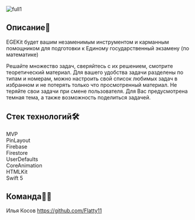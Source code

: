 ![full1](https://user-images.githubusercontent.com/56135499/169701304-e7892e66-ebda-4ccf-a38e-e327ebe0eb08.png)

## Описание📝

EGEKit будет вашим незаменимым инструментом и карманным помощником для подготовки к Единому государственный экзамену (по математике)

Решайте множество задач, сверяйтесь с их решением, смотрите теоретический материал. Для вашего удобства задачи разделены по типам и номерам, можно настроить свой список любимых задач в избранном и не потерять только что просмотренный материал. Не теряйте свои задачи при смене пользователя. Для Вас предусмотрена темная тема, а также возможность поделиться задачей.

## Стек технологий🛠

MVP<br />
PinLayout<br />
Firebase<br />
Firestore<br />
UserDefaults<br />
CoreAnimation<br />
HTMLKit<br />
Swift 5

## Команда👨‍💻

Илья Косов https://github.com/Flatty11